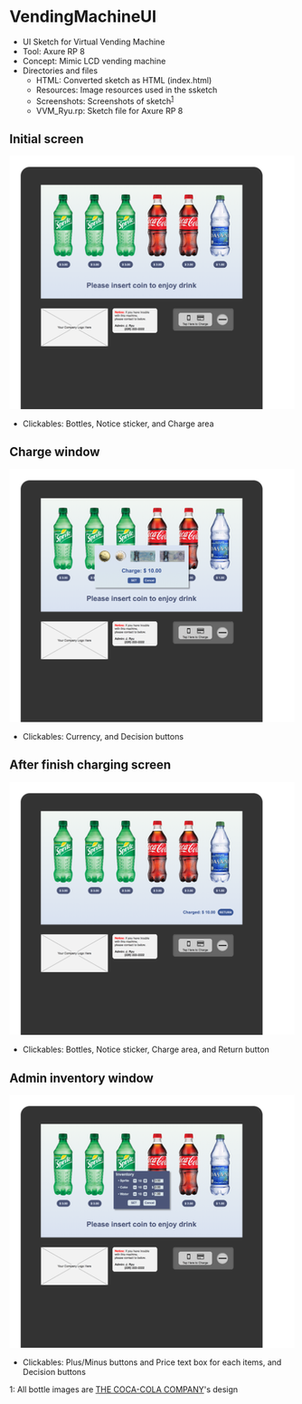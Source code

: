 # VendingMachineUI
* UI Sketch for Virtual Vending Machine
* Tool: Axure RP 8
* Concept: Mimic LCD vending machine
* Directories and files
	* HTML: Converted sketch as HTML (index.html)
	* Resources: Image resources used in the ssketch
	* Screenshots: Screenshots of sketch<sup>[1](#footnote1)</sup>
	* VVM_Ryu.rp: Sketch file for Axure RP 8

## Initial screen
![](Screenshots/001.png)

* Clickables: Bottles, Notice sticker, and Charge area

## Charge window
![](Screenshots/002.png)

* Clickables: Currency, and Decision buttons

## After finish charging screen
![](Screenshots/003.png)

* Clickables: Bottles, Notice sticker, Charge area, and Return button

## Admin inventory window
![](Screenshots/004.png)

* Clickables: Plus/Minus buttons and Price text box for each items, and Decision buttons

<a name="footnote1">1</a>: All bottle images are [THE COCA-COLA COMPANY](http://www.coca-colacompany.com)'s design